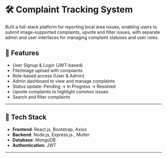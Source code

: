 # 🛠️ Complaint Tracking System

Built a full-stack platform for reporting local area issues, enabling users to submit image-supported complaints, upvote and filter issues, with separate admin and user interfaces for managing complaint statuses and user roles.

## 🚀 Features

- User Signup & Login (JWT-based)
- File/image upload with complaints
- Role-based access (User & Admin)
- Admin dashboard to view and manage complaints
- Status update: Pending → In Progress → Resolved
- Upvote complaints to highlight common issues
- Search and filter complaints

---

## 🧱 Tech Stack

- **Frontend**: React.js, Bootstrap, Axios
- **Backend**: Node.js, Express.js , Multer
- **Database**: MongoDB
- **Authentication**: JWT

---



